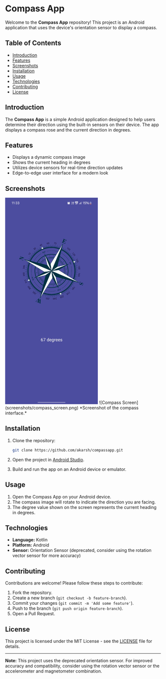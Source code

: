 # Compass App

Welcome to the **Compass App** repository! This project is an Android application that uses the device's orientation sensor to display a compass.

## Table of Contents

- [Introduction](#introduction)
- [Features](#features)
- [Screenshots](#screenshots)
- [Installation](#installation)
- [Usage](#usage)
- [Technologies](#technologies)
- [Contributing](#contributing)
- [License](#license)

## Introduction

The **Compass App** is a simple Android application designed to help users determine their direction using the built-in sensors on their device. The app displays a compass rose and the current direction in degrees.

## Features

- Displays a dynamic compass image
- Shows the current heading in degrees
- Utilizes device sensors for real-time direction updates
- Edge-to-edge user interface for a modern look

## Screenshots
<img src="compass.png" alt="Compass Screen" width="300"/>
![Compass Screen](screenshots/compass_screen.png)
*Screenshot of the compass interface.*

## Installation

1. Clone the repository:

   ```bash
   git clone https://github.com/akarsh/compassapp.git
   ```

2. Open the project in [Android Studio](https://developer.android.com/studio).

3. Build and run the app on an Android device or emulator.

## Usage

1. Open the Compass App on your Android device.
2. The compass image will rotate to indicate the direction you are facing.
3. The degree value shown on the screen represents the current heading in degrees.

## Technologies

- **Language:** Kotlin
- **Platform:** Android
- **Sensor:** Orientation Sensor (deprecated, consider using the rotation vector sensor for more accuracy)

## Contributing

Contributions are welcome! Please follow these steps to contribute:

1. Fork the repository.
2. Create a new branch (`git checkout -b feature-branch`).
3. Commit your changes (`git commit -m 'Add some feature'`).
4. Push to the branch (`git push origin feature-branch`).
5. Open a Pull Request.

## License

This project is licensed under the MIT License - see the [LICENSE](LICENSE) file for details.

---

**Note:** This project uses the deprecated orientation sensor. For improved accuracy and compatibility, consider using the rotation vector sensor or the accelerometer and magnetometer combination.
